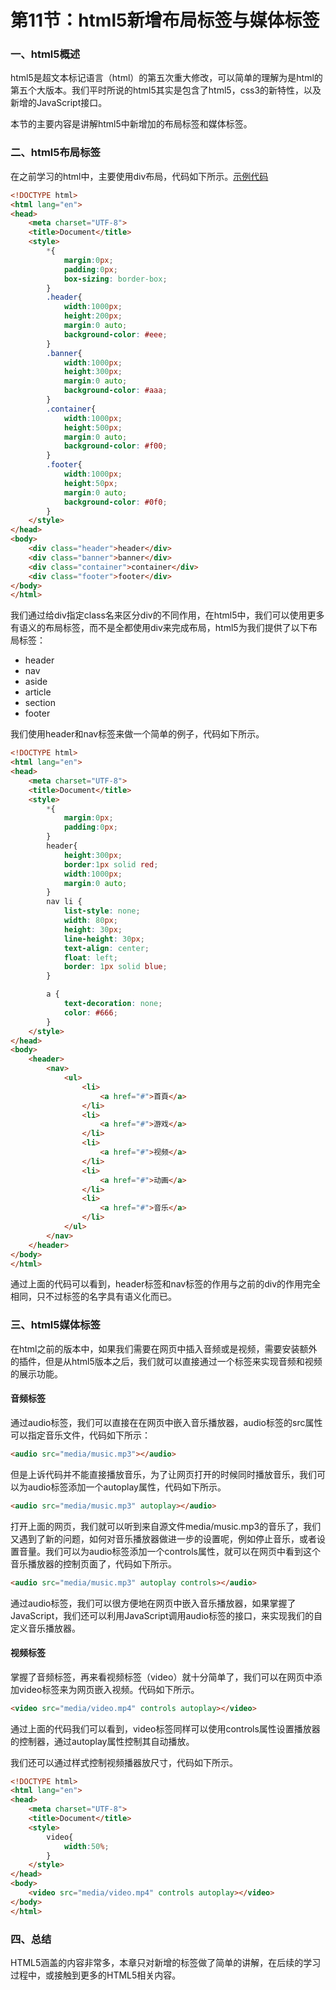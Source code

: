 # 第11节：html5新增布局标签与媒体标签

### 一、html5概述

html5是超文本标记语言（html）的第五次重大修改，可以简单的理解为是html的第五个大版本。我们平时所说的html5其实是包含了html5，css3的新特性，以及新增的JavaScript接口。

本节的主要内容是讲解html5中新增加的布局标签和媒体标签。

### 二、html5布局标签

在之前学习的html中，主要使用div布局，代码如下所示。[示例代码](https://github.com/xiaozhoulee/xiaozhou-examples/tree/master/01-网页重构/第11节：HTML5新特性/demo01.html)

``` html
<!DOCTYPE html>
<html lang="en">
<head>
    <meta charset="UTF-8">
    <title>Document</title>
    <style>
        *{
            margin:0px;
            padding:0px;
            box-sizing: border-box;
        }
        .header{
            width:1000px;
            height:200px;
            margin:0 auto;
            background-color: #eee;
        }
        .banner{
            width:1000px;
            height:300px;
            margin:0 auto;
            background-color: #aaa;
        }
        .container{
            width:1000px;
            height:500px;
            margin:0 auto;
            background-color: #f00;
        }
        .footer{
            width:1000px;
            height:50px;
            margin:0 auto;
            background-color: #0f0;
        }
    </style>
</head>
<body>
    <div class="header">header</div>
    <div class="banner">banner</div>
    <div class="container">container</div>
    <div class="footer">footer</div>
</body>
</html>
```

我们通过给div指定class名来区分div的不同作用，在html5中，我们可以使用更多有语义的布局标签，而不是全都使用div来完成布局，html5为我们提供了以下布局标签：

* header
* nav
* aside
* article
* section
* footer

我们使用header和nav标签来做一个简单的例子，代码如下所示。

``` html
<!DOCTYPE html>
<html lang="en">
<head>
    <meta charset="UTF-8">
    <title>Document</title>
    <style>
        *{
            margin:0px;
            padding:0px;
        }
        header{
            height:300px;
            border:1px solid red;
            width:1000px;
            margin:0 auto;
        }
        nav li {
            list-style: none;
            width: 80px;
            height: 30px;
            line-height: 30px;
            text-align: center;
            float: left;
            border: 1px solid blue;
        }

        a {
            text-decoration: none;
            color: #666;
        }
    </style>
</head>
<body>
    <header>
        <nav>
            <ul>
                <li>
                    <a href="#">首頁</a>
                </li>
                <li>
                    <a href="#">游戏</a>
                </li>
                <li>
                    <a href="#">视频</a>
                </li>
                <li>
                    <a href="#">动画</a>
                </li>
                <li>
                    <a href="#">音乐</a>
                </li>
            </ul>
        </nav>
    </header>
</body>
</html>
```

通过上面的代码可以看到，header标签和nav标签的作用与之前的div的作用完全相同，只不过标签的名字具有语义化而已。

### 三、html5媒体标签

在html之前的版本中，如果我们需要在网页中插入音频或是视频，需要安装额外的插件，但是从html5版本之后，我们就可以直接通过一个标签来实现音频和视频的展示功能。

#### 音频标签

通过audio标签，我们可以直接在在网页中嵌入音乐播放器，audio标签的src属性可以指定音乐文件，代码如下所示：

``` html
<audio src="media/music.mp3"></audio>
```

但是上诉代码并不能直接播放音乐，为了让网页打开的时候同时播放音乐，我们可以为audio标签添加一个autoplay属性，代码如下所示。

``` html
<audio src="media/music.mp3" autoplay></audio>
```

打开上面的网页，我们就可以听到来自源文件media/music.mp3的音乐了，我们又遇到了新的问题，如何对音乐播放器做进一步的设置呢，例如停止音乐，或者设置音量。我们可以为audio标签添加一个controls属性，就可以在网页中看到这个音乐播放器的控制页面了，代码如下所示。

``` html
<audio src="media/music.mp3" autoplay controls></audio>
```

通过audio标签，我们可以很方便地在网页中嵌入音乐播放器，如果掌握了JavaScript，我们还可以利用JavaScript调用audio标签的接口，来实现我们的自定义音乐播放器。

#### 视频标签

掌握了音频标签，再来看视频标签（video）就十分简单了，我们可以在网页中添加video标签来为网页嵌入视频。代码如下所示。

``` html
<video src="media/video.mp4" controls autoplay></video>
```

通过上面的代码我们可以看到，video标签同样可以使用controls属性设置播放器的控制器，通过autoplay属性控制其自动播放。

我们还可以通过样式控制视频播器放尺寸，代码如下所示。

``` html
<!DOCTYPE html>
<html lang="en">
<head>
    <meta charset="UTF-8">
    <title>Document</title>
    <style>
        video{
            width:50%;
        }
    </style>
</head>
<body>
    <video src="media/video.mp4" controls autoplay></video>
</body>
</html>
```

### 四、总结

HTML5涵盖的内容非常多，本章只对新增的标签做了简单的讲解，在后续的学习过程中，或接触到更多的HTML5相关内容。

